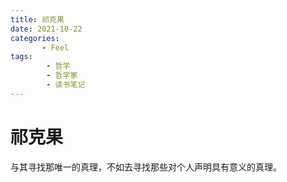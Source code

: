 ```yaml
---
title: 祁克果
date: 2021-10-22
categories:
       - Feel
tags:
        - 哲学
        - 哲学家
        - 读书笔记
---
```


# 祁克果

与其寻找那唯一的真理，不如去寻找那些对个人声明具有意义的真理。
